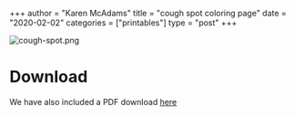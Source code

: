 +++
author = "Karen McAdams"
title = "cough spot coloring page"
date = "2020-02-02"
categories = ["printables"]
type = "post"
+++


![cough-spot.png](/img/main/cough-spot.png)


# Download
We have also included a PDF download [here](/pdf/cough-spot.pdf "cough spot pdf download")